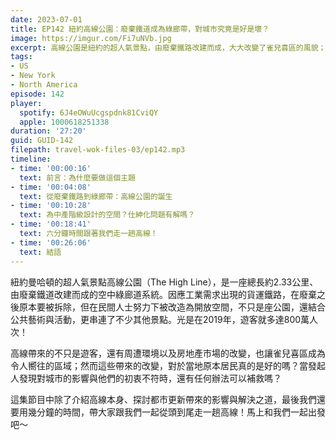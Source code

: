 ```yaml
---
date: 2023-07-01
title: EP142 紐約高線公園：廢棄鐵道成為綠廊帶，對城市究竟是好是壞？
image: https://imgur.com/Fi7uNVb.jpg
excerpt: 高線公園是紐約的超人氣景點，由廢棄鐵路改建而成，大大改變了雀兒喜區的風貌；然而這樣的改變，對於原本當地的居民來說，究竟是福還是禍？都市更新帶來的問題有解嗎？跟著我們一起認識高線的歷史、當今面對的問題，並且從頭到尾好好走一遍吧！
tags:
- US
- New York
- North America
episode: 142
player:
  spotify: 6J4eOWuUcgspdnk81CviQY
  apple: 1000618251338
duration: '27:20'
guid: GUID-142
filepath: travel-wok-files-03/ep142.mp3
timeline:
- time: '00:00:16'
  text: 前言：為什麼要做這個主題
- time: '00:04:08'
  text: 從廢棄鐵路到綠廊帶：高線公園的誕生
- time: '00:10:28'
  text: 為中產階級設計的空間？仕紳化問題有解嗎？
- time: '00:18:41'
  text: 六分鐘時間跟著我們走一趟高線！
- time: '00:26:06'
  text: 結語
---
```

紐約曼哈頓的超人氣景點高線公園（The High Line），是一座總長約2.33公里、由廢棄鐵道改建而成的空中綠廊道系統。因應工業需求出現的貨運鐵路，在廢棄之後原本要被拆除，但在民間人士努力下被改造為開放空間，不只是座公園，還結合公共藝術與活動，更串連了不少其他景點。光是在2019年，遊客就多達800萬人次！

高線帶來的不只是遊客，還有周遭環境以及房地產市場的改變，也讓雀兒喜區成為令人嚮往的區域；然而這些帶來的改變，對於當地原本居民真的是好的嗎？當發起人發現對城市的影響與他們的初衷不符時，還有任何辦法可以補救嗎？

這集節目中除了介紹高線本身、探討都市更新帶來的影響與解決之道，最後我們還要用幾分鐘的時間，帶大家跟我們一起從頭到尾走一趟高線！馬上和我們一起出發吧～
